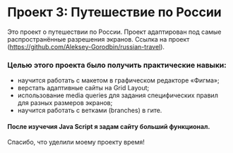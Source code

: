 # Проект 3: Путешествие по России

Это проект о путешествии по России.
Проект адаптирован под самые распространённые разрешения экранов.
Ссылка на проект (https://github.com/Aleksey-Gorodbin/russian-travel).

### Целью этого проекта было получить практические навыки:

- научится работать с макетом в графическом редакторе «Фигма»;
- верстать адаптивные сайты на Grid Layout;
- использование media queries для задания специфических правил для разных размеров экранов;
- научится работать с ветками (branches) в гите.

#### После изучечия Java Script я задам сайту больший функционал.

Спасибо, что уделили моему проекту время!
